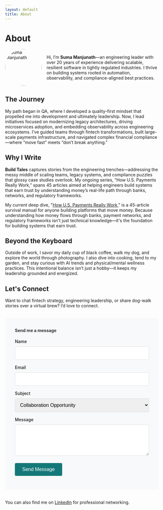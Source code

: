 ```yaml
---
layout: default
title: About
---
```

# About

<div style="display: flex; align-items: center; gap: 1rem; margin-bottom: 2rem;">
  <img src="{{ '/assets/images/ghibli-avatar.png' | relative_url }}" alt="Suma Manjunath" 
       width="120" height="120" style="border-radius: 50%; object-fit: cover;">
  <div>
    <p>Hi, I’m <strong>Suma Manjunath</strong>—an engineering leader with over 20 years of experience delivering scalable, resilient software in tightly regulated industries. I thrive on building systems rooted in automation, observability, and compliance-aligned best practices.</p>
  </div>
</div>

## The Journey

My path began in QA, where I developed a quality-first mindset that propelled me into development and ultimately leadership. Now, I lead initiatives focused on modernizing legacy architectures, driving microservices adoption, and embedding observability across engineering ecosystems. I’ve guided teams through fintech transformations, built large-scale payments infrastructure, and navigated complex financial compliance—where “move fast” meets “don’t break anything.”

## Why I Write

**Build Tales** captures stories from the engineering trenches—addressing the messy middle of scaling teams, legacy systems, and compliance puzzles that glossy case studies overlook. My ongoing series, “How U.S. Payments Really Work,” spans 45 articles aimed at helping engineers build systems that earn trust by understanding money’s real-life path through banks, networks, and regulatory frameworks.

My current deep dive, "[How U.S. Payments Really Work](/how-us-payments-actually-work/)," is a 45-article survival manual for anyone building platforms that move money. Because understanding how money flows through banks, payment networks, and regulatory frameworks isn't just technical knowledge—it's the foundation for building systems that earn trust.

## Beyond the Keyboard

Outside of work, I savor my daily cup of black coffee, walk my dog, and explore the world through photography. I also dive into cooking, tend to my garden, and stay curious with AI trends and physical/mental wellness practices. This intentional balance isn’t just a hobby—it keeps my leadership grounded and energized.

## Let's Connect

Want to chat fintech strategy, engineering leadership, or share dog-walk stories over a virtual brew? I’d love to connect.

<div id="contact-form" style="background: #f8f9fa; padding: 2rem; border-radius: 8px; margin: 2rem 0;">
  <h4 style="margin-top: 0; color: #333;">Send me a message</h4>
  <form action="https://formspree.io/f/xblkbevy" method="POST" style="max-width: 500px;">
    <div style="margin-bottom: 1rem;">
      <label for="name" style="display: block; margin-bottom: 0.5rem; font-weight: 500;">Name</label>
      <input type="text" name="name" id="name" required style="width: 100%; padding: 0.75rem; border: 1px solid #ddd; border-radius: 4px; font-size: 1rem;">
    </div>
    <div style="margin-bottom: 1rem;">
      <label for="email" style="display: block; margin-bottom: 0.5rem; font-weight: 500;">Email</label>
      <input type="email" name="email" id="email" required style="width: 100%; padding: 0.75rem; border: 1px solid #ddd; border-radius: 4px; font-size: 1rem;">
    </div>
    <div style="margin-bottom: 1rem;">
      <label for="subject" style="display: block; margin-bottom: 0.5rem; font-weight: 500;">Subject</label>
      <select name="subject" id="subject" style="width: 100%; padding: 0.75rem; border: 1px solid #ddd; border-radius: 4px; font-size: 1rem;">
        <option value="Collaboration">Collaboration Opportunity</option>
        <option value="Fintech Discussion">Fintech/Payments Discussion</option>
        <option value="Engineering Leadership">Engineering Leadership</option>
        <option value="Speaking">Speaking Opportunity</option>
        <option value="General">General Inquiry</option>
      </select>
    </div>
    <div style="margin-bottom: 1.5rem;">
      <label for="message" style="display: block; margin-bottom: 0.5rem; font-weight: 500;">Message</label>
      <textarea name="message" id="message" rows="4" required style="width: 100%; padding: 0.75rem; border: 1px solid #ddd; border-radius: 4px; font-size: 1rem; resize: vertical;"></textarea>
    </div>
    <button type="submit" class="g-recaptcha" data-sitekey="6Le2g6crAAAAABrTyFxjbc5sCYhgnUs0Nnxuicwf" data-callback="onSubmit" data-action="submit" style="background: #157878; color: white; padding: 0.75rem 1.5rem; border: none; border-radius: 4px; font-size: 1rem; cursor: pointer; font-weight: 500;">Send Message</button>
  </form>
</div>

You can also find me on [LinkedIn](https://linkedin.com/in/sumamanjunath) for professional networking.
